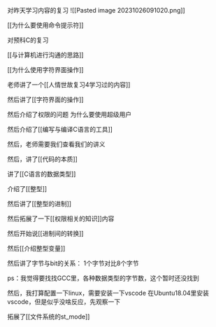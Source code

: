 对昨天学习内容的复习
![[Pasted image 20231026091020.png]]

[[为什么要使用命令提示符]]

对预科C的复习

[[与计算机进行沟通的思路]]

[[为什么使用字符界面操作]]

老师讲了一个[[人情世故复习4学习过的内容]]


然后讲了[[字符界面的操作]]

然后介绍了权限的问题
为什么要使用超级用户

然后介绍了[[编写与编译C语言的工具]]

然后，老师需要我们查看我们的讲义

然后，讲了[[代码的本质]]

讲了[[C语言的数据类型]]

介绍了[[整型]]

然后讲了[[整型的进制]]

然后拓展了一下[[权限相关的知识]]内容



然后开始说[[进制间的转换]]

然后[[介绍整型变量]]

然后讲了字节与bit的关系：
1个字节对比8个字节

ps：我觉得要找找GCC里，各种数据类型的字节数，这个暂时还没找到

然后，我打算配置一下linux，需要安装一下vscode
在Ubuntu18.04里安装vscode，但是似乎没啥反应，先观察一下

拓展了[[文件系统的st_mode]]

